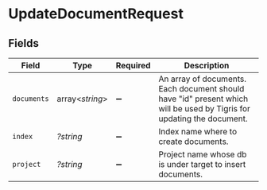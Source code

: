 # UpdateDocumentRequest


## Fields

| Field                                                                                                                 | Type                                                                                                                  | Required                                                                                                              | Description                                                                                                           |
| --------------------------------------------------------------------------------------------------------------------- | --------------------------------------------------------------------------------------------------------------------- | --------------------------------------------------------------------------------------------------------------------- | --------------------------------------------------------------------------------------------------------------------- |
| `documents`                                                                                                           | array<*string*>                                                                                                       | :heavy_minus_sign:                                                                                                    | An array of documents. Each document should have "id" present which will be used by Tigris for updating the document. |
| `index`                                                                                                               | *?string*                                                                                                             | :heavy_minus_sign:                                                                                                    | Index name where to create documents.                                                                                 |
| `project`                                                                                                             | *?string*                                                                                                             | :heavy_minus_sign:                                                                                                    | Project name whose db is under target to insert documents.                                                            |